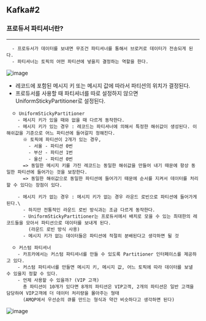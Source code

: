 ## Kafka#2

### 프로듀서 파티셔너란?
---
```
  - 프로듀서가 데이터를 보내면 무조건 파티셔너를 통해서 브로커로 데이터가 전송되게 된다.
  - 파티셔너는 토픽의 어떤 파티션에 넣을지 결정하는 역할을 한다.
```

![image](https://user-images.githubusercontent.com/76584547/125187297-e072de80-e269-11eb-8652-237209fa72ac.png)

+ 레코드에 포함된 메시지 키 또는 메시지 값에 따라서 파티션의 위치가 결정된다.
+ 프로듀서를 사용할 때 파티셔너를 따로 설정하지 않으면 UniformStickyPartitioner로 설정된다.

```
  ㅇ UniformStickyPartitioner
    - 메시지 키가 있을 때와 없을 때 다르게 동작한다.
    - 메시지 키가 있는 경우 : 레코드는 파티셔너에 의해서 특정한 해쉬값이 생성된다. 이 해쉬값을 기준으로 어느 파티션에 들어갈지 정해진다.
      ※ 토픽에 파티션이 2개가 있는 경우,
        - 서울 - 파티션 0번
        - 부산 - 파티션 1번
        - 울산 - 파티션 0번
      => 동일한 메시지 키를 가진 레코드는 동일한 해쉬값을 만들어 내기 때문에 항상 동일한 파티션에 들어가는 것을 보장한다.
      => 동일한 해쉬값으로 동일한 파티션에 들어가기 때문에 순서를 지켜서 데이터를 처리할 수 있다는 장점이 있다.
        
    - 메시지 키가 없는 경우 : 메시지 키가 없는 경우 라운드 로빈으로 파티션에 들어가게 된다.\
      - 하지만 전통적인 라운드 로빈 방식과는 조금 다르게 동작한다.
      - UniformStickyPartitioner는 프로듀서에서 배치로 모을 수 있는 최대한의 레코드들을 모아서 파티션으로 데이터를 보내게 된다.
        (라운드 로빈 방식 사용)
      - 메시지 키가 없는 데이터들은 파티션에 적절히 분배된다고 생각하면 될 것
      
  ㅇ 커스텀 파티셔너
    - 카프카에서는 커스텀 파티셔너를 만들 수 있도록 Partitioner 인터페이스를 제공하고 있다.
    - 커스텀 파티셔너를 만들면 메시지 키, 메시지 값, 어느 토픽에 따라 데이터를 보낼 수 있을지 정할 수 있다.
    - 언제 사용할 수 있을까? (VIP 고객)
      총 파티션이 10개가 있다면 8개의 파티션은 VIP고객, 2개의 파티션은 일반 고객을 담당하여 VIP고객에 더 데이터 처리량을 몰아주는 형태
      (AMQP에서 우선순의 큐를 만드는 형식과 약간 비슷하다고 생각하면 된다)
```

![image](https://user-images.githubusercontent.com/76584547/125188104-94c23400-e26d-11eb-84ff-c55d62159f5a.png)




